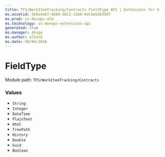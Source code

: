 ```yaml
---
title: TFS/WorkItemTracking/Contracts FieldType API | Extensions for Visual Studio Team Services
ms.assetid: 5b6a4a67-db84-ddc2-11b6-6dcbebdb3997
ms.prod: vs-devops-alm
ms.technology: vs-devops-extensions-api
generated: true
ms.manager: douge
ms.author: elbatk
ms.date: 08/04/2016
---
```


# FieldType

Module path: `TFS/WorkItemTracking/Contracts`

### Values

* `String` 
* `Integer` 
* `DateTime` 
* `PlainText` 
* `Html` 
* `TreePath` 
* `History` 
* `Double` 
* `Guid` 
* `Boolean` 
